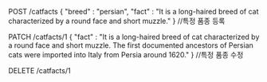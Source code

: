 <!-- TODO -->
POST /catfacts
{
"breed" : "persian",
"fact" : "It is a long-haired breed of cat characterized by a round face and short muzzle."
} //특정 품종 등록

PATCH /catfacts/1
{
"fact" : "It is a long-haired breed of cat characterized by a round face and short muzzle. The first documented ancestors of Persian cats were imported into Italy from Persia around 1620."
} //특정 품종 수정

DELETE /catfacts/1
